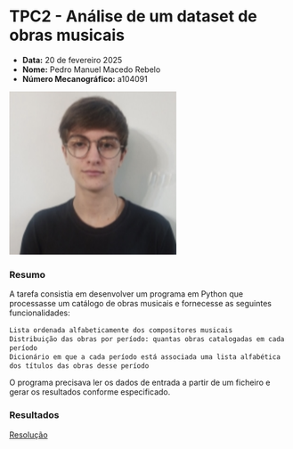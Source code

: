 # TPC2 - Análise de um dataset de obras musicais

- **Data:** 20 de fevereiro 2025
- **Nome:** Pedro Manuel Macedo Rebelo
- **Número Mecanográfico:** a104091
<img src="../foto.png" alt="foto" width="300">

### Resumo 
A tarefa consistia em desenvolver um programa em Python que processasse um catálogo de obras musicais e fornecesse as seguintes funcionalidades:

    Lista ordenada alfabeticamente dos compositores musicais
    Distribuição das obras por período: quantas obras catalogadas em cada período
    Dicionário em que a cada período está associada uma lista alfabética dos títulos das obras desse período

O programa precisava ler os dados de entrada a partir de um ficheiro e gerar os resultados conforme especificado.

### Resultados
[Resolução](TPC2/TPC2.py)

